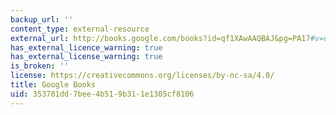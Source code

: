 ```yaml
---
backup_url: ''
content_type: external-resource
external_url: http://books.google.com/books?id=qf1XAwAAQBAJ&pg=PA17#v=onepage
has_external_licence_warning: true
has_external_license_warning: true
is_broken: ''
license: https://creativecommons.org/licenses/by-nc-sa/4.0/
title: Google Books
uid: 353781dd-7bee-4b51-9b31-1e1305cf8106
---
```

